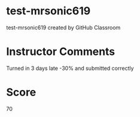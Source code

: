 # test-mrsonic619
test-mrsonic619 created by GitHub Classroom
# Instructor Comments
Turned in 3 days late -30%
and submitted correctly
# Score
70
